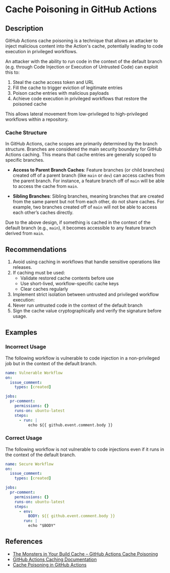 # Cache Poisoning in GitHub Actions

## Description

GitHub Actions cache poisoning is a technique that allows an attacker to inject malicious content into the Action's cache, potentially leading to code execution in privileged workflows.

An attacker with the ability to run code in the context of the default branch (e.g. through Code Injection or Execution of Untrusted Code) can exploit this to:

1. Steal the cache access token and URL
2. Fill the cache to trigger eviction of legitimate entries
3. Poison cache entries with malicious payloads
4. Achieve code execution in privileged workflows that restore the poisoned cache

This allows lateral movement from low-privileged to high-privileged workflows within a repository.

### Cache Structure

In GitHub Actions, cache scopes are primarily determined by the branch structure. Branches are considered the main security boundary for GitHub Actions caching. This means that cache entries are generally scoped to specific branches.

- **Access to Parent Branch Caches**: Feature branches (or child branches) created off of a parent branch (like `main` or `dev`) can access caches from the parent branch. For instance, a feature branch off of `main` will be able to access the cache from `main`.

- **Sibling Branches**: Sibling branches, meaning branches that are created from the same parent but not from each other, do not share caches. For example, two branches created off of `main` will not be able to access each other’s caches directly.

Due to the above design, if something is cached in the context of the default branch (e.g., `main`), it becomes accessible to any feature branch derived from `main`.

## Recommendations

1. Avoid using caching in workflows that handle sensitive operations like releases.
2. If caching must be used:
   - Validate restored cache contents before use
   - Use short-lived, workflow-specific cache keys
   - Clear caches regularly
3. Implement strict isolation between untrusted and privileged workflow execution:
4. Never run untrusted code in the context of the default branch
5. Sign the cache value cryptographically and verify the signature before usage.

## Examples

### Incorrect Usage

The following workflow is vulnerable to code injection in a non-privileged job but in the context of the default branch.

```yaml
name: Vulnerable Workflow
on:
  issue_comment:
    types: [created]

jobs:
  pr-comment:
    permissions: {}
    runs-on: ubuntu-latest
    steps:
      - run: |
          echo ${{ github.event.comment.body }}
```

### Correct Usage

The following workflow is not vulnerable to code injections even if it runs in the context of the default branch.

```yaml
name: Secure Workflow
on:
  issue_comment:
    types: [created]

jobs:
  pr-comment:
    permissions: {}
    runs-on: ubuntu-latest
    steps:
      - env:
          BODY: ${{ github.event.comment.body }}
        run: |
          echo "$BODY"
```

## References

- [The Monsters in Your Build Cache – GitHub Actions Cache Poisoning](https://adnanthekhan.com/2024/05/06/the-monsters-in-your-build-cache-github-actions-cache-poisoning/)
- [GitHub Actions Caching Documentation](https://docs.github.com/en/actions/using-workflows/caching-dependencies-to-speed-up-workflows)
- [Cache Poisoning in GitHub Actions](https://scribesecurity.com/blog/github-cache-poisoning/)
